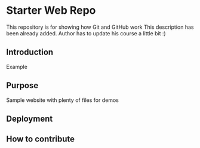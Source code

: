 # Starter Web Repo

This repository is for showing how Git and GitHub work
This description has been already added. Author has to update his course a little bit :)

## Introduction

Example

## Purpose

Sample website with plenty of files for demos

## Deployment

## How to contribute

